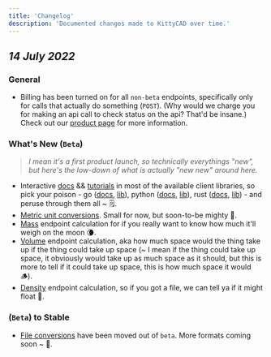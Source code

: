 ```yaml
---
title: 'Changelog'
description: 'Documented changes made to KittyCAD over time.'
---
```


## _14 July 2022_

### General

-   Billing has been turned on for all `non-beta` endpoints, specifically only for calls that actually do something (`POST`). (Why would we charge you for making an api call to check status on the api? That'd be insane.) Check out our [product page](https://kittycad.io/product) for more information.

### What's New (`Beta`)

> _I mean it's a first product launch, so technically everythings "new", but here's the low-down of what is actually "new new" around here._

-   Interactive [docs](https://docs.kittycad.io/api) && [tutorials](https://docs.kittycad.io/tutorials) in most of the available client libraries, so pick your poison - go ([docs](https://docs.kittycad.io/api/authentication?lang=go), [lib](https://github.com/KittyCAD/kittycad.go)), python ([docs](https://docs.kittycad.io/api/authentication?lang=python), [lib](https://github.com/KittyCAD/kittycad.py)), rust ([docs](https://docs.kittycad.io/api/authentication?lang=rust), [lib](https://github.com/KittyCAD/kittycad.rs)) - and peruse through them all ~ 🗒️.
-   [Metric unit conversions](https://docs.kittycad.io/api/convert-units). Small for now, but soon-to-be mighty 💪.
-   [Mass](https://docs.kittycad.io/api/get-cad-file-mass) endpoint calculation for if you really want to know how much it'll weigh on the moon 🌘.
-   [Volume](https://docs.kittycad.io/api/get-cad-file-volume) endpoint calculation, aka how much space would the thing take up if the thing could take up space (~ I mean if the thing could take up space, it obviously would take up as much space as it should, but this is more to tell if it could take up space, this is how much space it would 🪵).
-   [Density](https://docs.kittycad.io/api/get-cad-file-density) endpoint calculation, so if you got a file, we can tell ya if it might float 🌊.

### (`Beta`) to Stable

-   [File conversions](https://docs.kittycad.io/api/convert-cad-file) have been moved out of `beta`. More formats coming soon ~ 👀.

